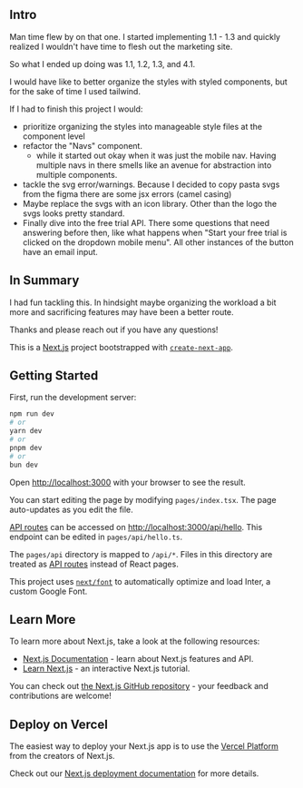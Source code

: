 ## Intro

Man time flew by on that one. I started implementing 1.1 - 1.3 and quickly realized I wouldn't have time to flesh out the marketing site.

So what I ended up doing was 1.1, 1.2, 1.3, and 4.1.

I would have like to better organize the styles with styled components, but for the sake of time I used tailwind.

If I had to finish this project I would:

- prioritize organizing the styles into manageable style files at the component level
- refactor the "Navs" component.
  - while it started out okay when it was just the mobile nav. Having multiple navs in there smells like an avenue for abstraction into multiple components.
- tackle the svg error/warnings. Because I decided to copy pasta svgs from the figma there are some jsx errors (camel casing)
- Maybe replace the svgs with an icon library. Other than the logo the svgs looks pretty standard.
- Finally dive into the free trial API. There some questions that need answering before then, like what happens when "Start your free trial is clicked on the dropdown mobile menu". All other instances of the button have an email input.

## In Summary

I had fun tackling this. In hindsight maybe organizing the workload a bit more and sacrificing features may have been a better route.

Thanks and please reach out if you have any questions!

This is a [Next.js](https://nextjs.org/) project bootstrapped with [`create-next-app`](https://github.com/vercel/next.js/tree/canary/packages/create-next-app).

## Getting Started

First, run the development server:

```bash
npm run dev
# or
yarn dev
# or
pnpm dev
# or
bun dev
```

Open [http://localhost:3000](http://localhost:3000) with your browser to see the result.

You can start editing the page by modifying `pages/index.tsx`. The page auto-updates as you edit the file.

[API routes](https://nextjs.org/docs/api-routes/introduction) can be accessed on [http://localhost:3000/api/hello](http://localhost:3000/api/hello). This endpoint can be edited in `pages/api/hello.ts`.

The `pages/api` directory is mapped to `/api/*`. Files in this directory are treated as [API routes](https://nextjs.org/docs/api-routes/introduction) instead of React pages.

This project uses [`next/font`](https://nextjs.org/docs/basic-features/font-optimization) to automatically optimize and load Inter, a custom Google Font.

## Learn More

To learn more about Next.js, take a look at the following resources:

- [Next.js Documentation](https://nextjs.org/docs) - learn about Next.js features and API.
- [Learn Next.js](https://nextjs.org/learn) - an interactive Next.js tutorial.

You can check out [the Next.js GitHub repository](https://github.com/vercel/next.js/) - your feedback and contributions are welcome!

## Deploy on Vercel

The easiest way to deploy your Next.js app is to use the [Vercel Platform](https://vercel.com/new?utm_medium=default-template&filter=next.js&utm_source=create-next-app&utm_campaign=create-next-app-readme) from the creators of Next.js.

Check out our [Next.js deployment documentation](https://nextjs.org/docs/deployment) for more details.
